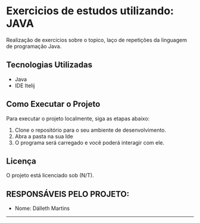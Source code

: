 
# Exercicios de estudos utilizando: JAVA

Realização de exercicios sobre o topico, laço de repetições da linguagem de programação Java.

## Tecnologias Utilizadas

- Java
- IDE Itelij

## Como Executar o Projeto

Para executar o projeto localmente, siga as etapas abaixo:

1. Clone o repositório para o seu ambiente de desenvolvimento.
2. Abra a pasta na sua Ide
3. O programa será carregado e você poderá interagir com ele.


## Licença

O projeto está licenciado sob (N/T).

## RESPONSÁVEIS PELO PROJETO:

- Nome: Dálleth Martins

---

